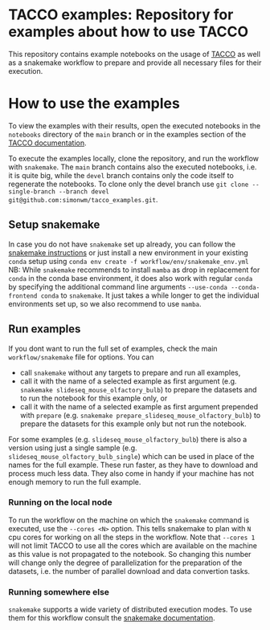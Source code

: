 # TACCO examples: Repository for examples about how to use TACCO

This repository contains example notebooks on the usage of [TACCO](https://github.com/simonwm/tacco) as well as a snakemake workflow to prepare and provide all necessary files for their execution.

# How to use the examples

To view the examples with their results, open the executed notebooks in the `notebooks` directory of the `main` branch or in the examples section of the [TACCO documentation](https://simonwm.github.io/tacco/examples.html).

To execute the examples locally, clone the repository, and run the workflow with `snakemake`. The `main` branch contains also the executed notebooks, i.e. it is quite big, while the `devel` branch contains only the code itself to regenerate the notebooks. To clone only the devel branch use `git clone --single-branch --branch devel git@github.com:simonwm/tacco_examples.git`.

## Setup snakemake

In case you do not have `snakemake` set up already, you can follow the [snakemake instructions](https://snakemake.readthedocs.io/en/stable/getting_started/installation.html) or just install a new environment in your existing `conda` setup using `conda env create -f workflow/env/snakemake_env.yml`
NB: While `snakemake` recommends to install `mamba` as drop in replacement for `conda` in the conda base environment, it does also work with regular `conda` by specifying the additional command line arguments `--use-conda --conda-frontend conda` to `snakemake`. It just takes a while longer to get the individual environments set up, so we also recommend to use `mamba`.

## Run examples

If you dont want to run the full set of examples, check the main `workflow/snakemake` file for options. You can

- call `snakemake` without any targets to prepare and run all examples,
- call it with the name of a selected example as first argument (e.g. `snakemake slideseq_mouse_olfactory_bulb`) to prepare the datasets and to run the notebook for this example only, or
- call it with the name of a selected example as first argument prepended with `prepare` (e.g. `snakemake prepare_slideseq_mouse_olfactory_bulb`) to prepare the datasets for this example only but not run the notebook.

For some examples (e.g. `slideseq_mouse_olfactory_bulb`) there is also a version using just a single sample (e.g. `slideseq_mouse_olfactory_bulb_single`) which can be used in place of the names for the full example. These run faster, as they have to download and process much less data. They also come in handy if your machine has not enough memory to run the full example.

### Running on the local node

To run the workflow on the machine on which the `snakemake` command is executed, use the `--cores <N>` option. This tells snakemake to plan with `N` cpu cores for working on all the steps in the workflow. Note that `--cores 1` will not limit TACCO to use all the cores which are available on the machine as this value is not propagated to the notebook. So changing this number will change only the degree of parallelization for the preparation of the datasets, i.e. the number of parallel download and data convertion tasks.

### Running somewhere else

`snakemake` supports a wide variety of distributed execution modes. To use them for this workflow consult the [snakemake documentation](https://snakemake.readthedocs.io/en/stable/executing/cli.html?highlight=profile#profiles).
